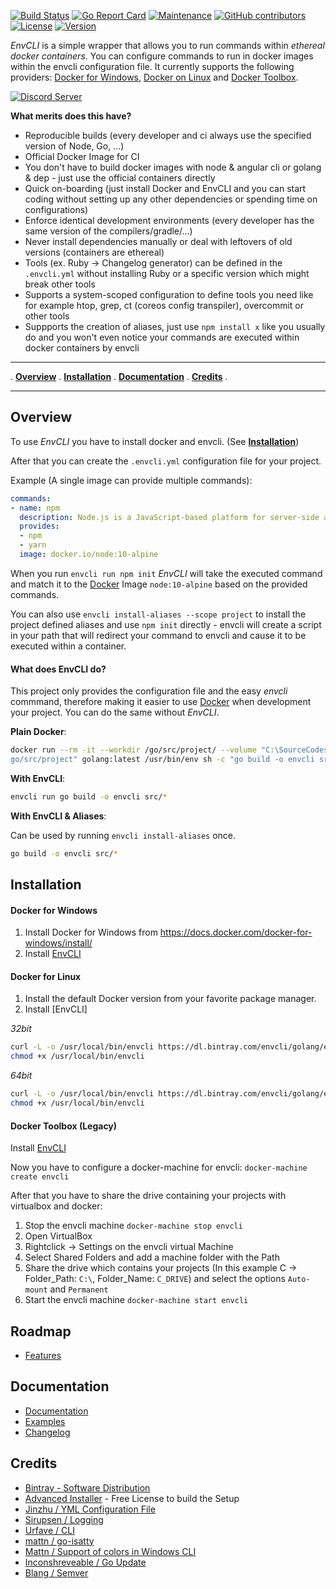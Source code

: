 [![Build Status](https://travis-ci.org/PhilippHeuer/EnvCLI.svg?branch=master)](https://travis-ci.org/PhilippHeuer/EnvCLI)
[![Go Report Card](https://goreportcard.com/badge/philippheuer/envcli)](http://goreportcard.com/report/philippheuer/envcli)
[![Maintenance](https://img.shields.io/maintenance/yes/2018.svg)]()
[![GitHub contributors](https://img.shields.io/github/contributors/PhilippHeuer/envcli.svg)]()
[![License](https://img.shields.io/badge/license-MIT-blue.svg)](https://github.com/PhilippHeuer/envcli/blob/master/LICENSE.md)
[![Version](https://img.shields.io/github/tag/philippheuer/envcli.svg)]()

*EnvCLI* is a simple wrapper that allows you to run commands within *ethereal docker containers*. You can configure commands to run in docker images within the envcli configuration file.
It currently supports the following providers: [Docker for Windows](https://docs.docker.com/docker-for-windows/install/), [Docker on Linux](https://docs.docker.com/engine/installation/) and [Docker Toolbox](https://docs.docker.com/toolbox/overview/).

[![Discord Server](https://discordapp.com/api/guilds/488047700764393505/embed.png?style=banner2)](https://discord.gg/9m8tWns)

**What merits does this have?**

- Reproducible builds (every developer and ci always use the specified version of Node, Go, ...)
- Official Docker Image for CI
- You don't have to build docker images with node & angular cli or golang & dep - just use the official containers directly
- Quick on-boarding (just install Docker and EnvCLI and you can start coding without setting up any other dependencies or spending time on configurations)
- Enforce identical development environments (every developer has the same version of the compilers/gradle/...)
- Never install dependencies manually or deal with leftovers of old versions (containers are ethereal)
- Tools (ex. Ruby -> Changelog generator) can be defined in the `.envcli.yml` without installing Ruby or a specific version which might break other tools
- Supports a system-scoped configuration to define tools you need like for example htop, grep, ct (coreos config transpiler), overcommit or other tools
- Suppports the creation of aliases, just use `npm install x` like you usually do and you won't even notice your commands are executed within docker containers by envcli

---

. **[Overview](#overview)** . **[Installation](#installation)** . **[Documentation](#documentation)** . **[Credits](#credits)** .

---

## Overview

To use *EnvCLI* you have to install docker and envcli. (See **[Installation](#installation)**)

After that you can create the `.envcli.yml` configuration file for your project.

Example (A single image can provide multiple commands):

```yaml
commands:
- name: npm
  description: Node.js is a JavaScript-based platform for server-side and networking applications.
  provides:
  - npm
  - yarn
  image: docker.io/node:10-alpine
```

When you run `envcli run npm init` *EnvCLI* will take the executed command and match it to the [Docker](https://www.docker.com/) Image `node:10-alpine` based on the provided commands.

You can also use `envcli install-aliases --scope project` to install the project defined aliases and use `npm init` directly - envcli will create a script in your path that will redirect your command to envcli and cause it to be executed within a container.

#### What does EnvCLI do?

This project only provides the configuration file and the easy *envcli* commmand, therefore making it easier to use [Docker](https://www.docker.com/) when development your project. You can do the same without *EnvCLI*.

**Plain Docker**:

```bash
docker run --rm -it --workdir /go/src/project/ --volume "C:\SourceCodes\golang\envcli:/
go/src/project" golang:latest /usr/bin/env sh -c "go build -o envcli src/*"
```

**With EnvCLI**:

```bash
envcli run go build -o envcli src/*
```

**With EnvCLI & Aliases**:

Can be used by running `envcli install-aliases` once.

```bash
go build -o envcli src/*
```

## Installation

#### **Docker for Windows**

1. Install Docker for Windows from https://docs.docker.com/docker-for-windows/install/
2. Install [EnvCLI](https://dl.bintray.com/envcli/golang/envcli/v0.4.2/EnvCLI-amd64.msi)

#### **Docker for Linux**

1. Install the default Docker version from your favorite package manager.
2. Install [EnvCLI]

*32bit*

```bash
curl -L -o /usr/local/bin/envcli https://dl.bintray.com/envcli/golang/envcli/v0.4.2/envcli_linux_386
chmod +x /usr/local/bin/envcli
```

*64bit*

```bash
curl -L -o /usr/local/bin/envcli https://dl.bintray.com/envcli/golang/envcli/v0.4.2/envcli_linux_amd64
chmod +x /usr/local/bin/envcli
```

#### **Docker Toolbox (Legacy)**

Install [EnvCLI](https://dl.bintray.com/envcli/golang/envcli/v0.4.2/EnvCLI-amd64.msi)

Now you have to configure a docker-machine for envcli: `docker-machine create envcli`

After that you have to share the drive containing your projects with virtualbox and docker:

 1. Stop the envcli machine `docker-machine stop envcli`
 2. Open VirtualBox
 3. Rightclick -> Settings on the envcli virtual Machine
 4. Select Shared Folders and add a machine folder with the Path
 5. Share the drive which contains your projects (In this example C -> Folder_Path: `C:\`, Folder_Name: `C_DRIVE`) and select the options `Auto-mount` and `Permanent`
 6. Start the envcli machine `docker-machine start envcli`

## Roadmap

- [Features](https://github.com/PhilippHeuer/EnvCLI/labels/feature)

## Documentation

- [Documentation](https://envcli.readthedocs.io/en/latest/)
- [Examples](https://envcli.readthedocs.io/en/latest/examples/)
- [Changelog](https://envcli.readthedocs.io/en/latest/changelog/overview/)

## Credits

- [Bintray - Software Distribution](https://bintray.com)
- [Advanced Installer](https://www.advancedinstaller.com/) - Free License to build the Setup
- [Jinzhu / YML Configuration File](https://github.com/jinzhu/configor)
- [Sirupsen / Logging](https://github.com/sirupsen/logrus)
- [Urfave / CLI](https://github.com/urfave/cli)
- [mattn / go-isatty](https://github.com/mattn/go-isatty)
- [Mattn / Support of colors in Windows CLI](https://github.com/mattn/go-colorable)
- [Inconshreveable / Go Update](https://github.com/inconshreveable/go-update)
- [Blang / Semver](https://github.com/blang/semver)
